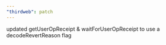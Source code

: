 ```yaml
---
"thirdweb": patch
---
```


updated getUserOpReceipt & waitForUserOpReceipt to use a decodeRevertReason flag
